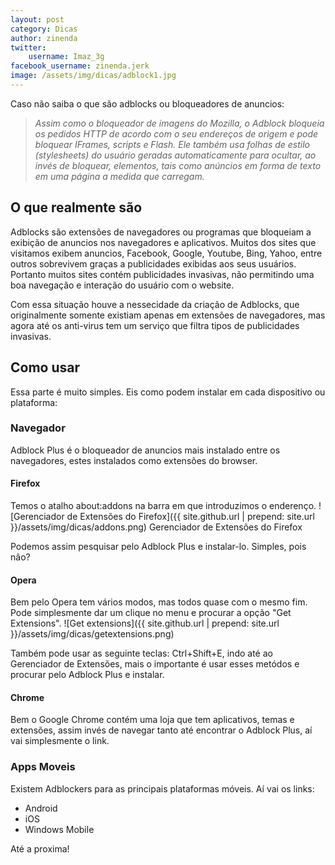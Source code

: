 ```yaml
---
layout: post
category: Dicas
author: zinenda
twitter:
    username: Imaz_3g
facebook_username: zinenda.jerk
image: /assets/img/dicas/adblock1.jpg
---
```


Caso não saiba o que são adblocks ou bloqueadores de anuncios: 
<blockquote>
    <em>
        Assim como o bloqueador de imagens do Mozilla, o Adblock bloqueia os pedidos HTTP de acordo com o seu endereços de origem e pode bloquear IFrames, scripts e Flash. Ele também usa folhas de estilo (stylesheets) do usuário geradas automaticamente para ocultar, ao invés de bloquear, elementos, tais como anúncios em forma de texto em uma página a medida que carregam.
    </em>
</blockquote>

## O que realmente são
Adblocks são extensões de navegadores ou programas que bloqueiam a exibição de anuncios nos navegadores e aplicativos.
Muitos dos sites que visitamos exibem anuncios, Facebook, Google, Youtube, Bing, Yahoo, entre outros sobrevivem graças a publicidades exibidas aos seus usuários.
Portanto muitos sites contém publicidades invasivas, não permitindo uma boa navegação e interação do usuário com o website.

Com essa situação houve a nessecidade da criação de Adblocks, que originalmente somente existiam apenas em extensões de navegadores, mas agora até os anti-virus tem um serviço que filtra tipos de publicidades invasivas.

## Como usar
Essa parte é muito simples.
Eis como podem instalar em cada dispositivo ou plataforma:

### Navegador
Adblock Plus é o bloqueador de anuncios mais instalado entre os navegadores, estes instalados como extensões do browser.

#### Firefox
Temos o atalho about:addons na barra em que introduzimos o enderenço.
![Gerenciador de Extensões do Firefox]({{ site.github.url | prepend: site.url }}/assets/img/dicas/addons.png)
Gerenciador de Extensões do Firefox

Podemos assim pesquisar pelo Adblock Plus e instalar-lo.
Simples, pois não?

#### Opera
Bem pelo Opera tem vários modos, mas todos quase com o mesmo fim.
Pode simplesmente dar um clique no menu e procurar a opção "Get Extensions".
![Get extensions]({{ site.github.url | prepend: site.url }}/assets/img/dicas/getextensions.png)

Também pode usar as seguinte teclas: Ctrl+Shift+E, indo até ao Gerenciador de Extensões, mais o importante é usar esses metódos e procurar pelo Adblock Plus e instalar.

#### Chrome
Bem o Google Chrome contém uma loja que tem aplicativos, temas e extensões, assim invés de navegar tanto até encontrar o Adblock Plus, aí vai simplesmente o link.

### Apps Moveis
Existem Adblockers para as principais plataformas móveis.
Aí vai os links:

- Android
- iOS
- Windows Mobile

Até a proxima!